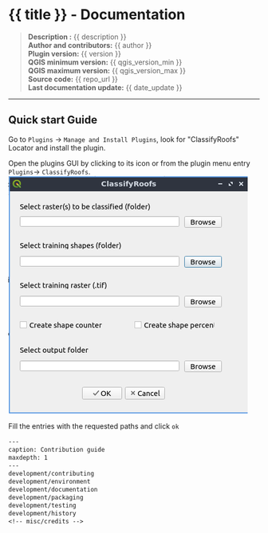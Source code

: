 # {{ title }} - Documentation

> **Description :** {{ description }}  
> **Author and contributors:** {{ author }}  
> **Plugin version:** {{ version }}  
> **QGIS minimum version:** {{ qgis_version_min }}  
> **QGIS maximum version:** {{ qgis_version_max }}  
> **Source code:** {{ repo_url }}  
> **Last documentation update:** {{ date_update }}

----

## Quick start Guide

Go to `Plugins` -> `Manage and Install Plugins`, look for "ClassifyRoofs" Locator and install the plugin.

Open the plugins GUI by clicking to its icon or from the plugin menu entry `Plugins`-> `ClassifyRoofs`.
![gui](https://github.com/DINFO-UniFI/RoofClassify/blob/master/img/gui.png)

Fill the entries with the requested paths and click `ok`


```{toctree}
---
caption: Contribution guide
maxdepth: 1
---
development/contributing
development/environment
development/documentation
development/packaging
development/testing
development/history
<!-- misc/credits -->
```
